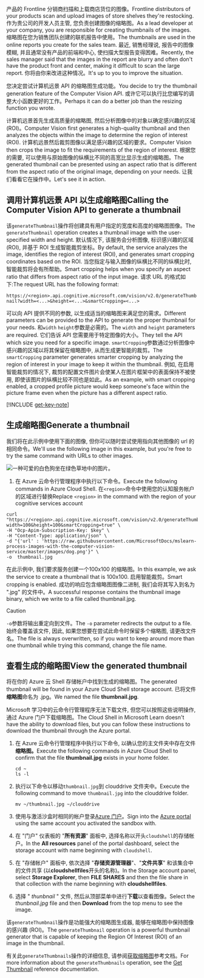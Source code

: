 <span data-ttu-id="471dc-101">产品的 Frontline 分销商扫描和上载商店货位的图像。</span><span class="sxs-lookup"><span data-stu-id="471dc-101">Frontline distributors of your products scan and upload images of store shelves they're restocking.</span></span> <span data-ttu-id="471dc-102">作为贵公司的开发人员主管, 您负责创建图像的缩略图。</span><span class="sxs-lookup"><span data-stu-id="471dc-102">As a lead developer at your company, you are responsible for creating thumbnails of the images.</span></span> <span data-ttu-id="471dc-103">缩略图在您为销售团队创建的联机报告中使用。</span><span class="sxs-lookup"><span data-stu-id="471dc-103">The thumbnails are used in the online reports you create for the sales team.</span></span> <span data-ttu-id="471dc-104">最近, 销售经理说, 报告中的图像模糊, 并且通常没有产品的前端和中心, 使扫描大型报告变得困难。</span><span class="sxs-lookup"><span data-stu-id="471dc-104">Recently, the sales manager said that the images in the report are blurry and often don't have the product front and center, making it difficult to scan the large report.</span></span> <span data-ttu-id="471dc-105">你将由你来改进这种情况。</span><span class="sxs-lookup"><span data-stu-id="471dc-105">It's up to you to improve the situation.</span></span>

<span data-ttu-id="471dc-106">您决定尝试计算机远景 API 的缩略图生成功能。</span><span class="sxs-lookup"><span data-stu-id="471dc-106">You decide to try the thumbnail generation feature of the Computer Vision API.</span></span> <span data-ttu-id="471dc-107">或许它可以执行比您编写的调整大小函数更好的工作。</span><span class="sxs-lookup"><span data-stu-id="471dc-107">Perhaps it can do a better job than the resizing function you wrote.</span></span>

<span data-ttu-id="471dc-108">计算机远景首先生成高质量的缩略图, 然后分析图像中的对象以确定感兴趣的区域 (ROI)。</span><span class="sxs-lookup"><span data-stu-id="471dc-108">Computer Vision first generates a high-quality thumbnail and then analyzes the objects within the image to determine the region of interest (ROI).</span></span> <span data-ttu-id="471dc-109">计算机远景然后裁剪图像以满足感兴趣的区域的要求。</span><span class="sxs-lookup"><span data-stu-id="471dc-109">Computer Vision then crops the image to fit the requirements of the region of interest.</span></span> <span data-ttu-id="471dc-110">根据您的需要, 可以使用与原始图像的纵横比不同的高宽比显示生成的缩略图。</span><span class="sxs-lookup"><span data-stu-id="471dc-110">The generated thumbnail can be presented using an aspect ratio that is different from the aspect ratio of the original image, depending on your needs.</span></span> <span data-ttu-id="471dc-111">让我们看看它在操作中。</span><span class="sxs-lookup"><span data-stu-id="471dc-111">Let's see it in action.</span></span>

## <a name="calling-the-computer-vision-api-to-generate-a-thumbnail"></a><span data-ttu-id="471dc-112">调用计算机远景 API 以生成缩略图</span><span class="sxs-lookup"><span data-stu-id="471dc-112">Calling the Computer Vision API to generate a thumbnail</span></span>

<span data-ttu-id="471dc-113">该`generateThumbnail`操作将创建具有用户指定的宽度和高度的缩略图图像。</span><span class="sxs-lookup"><span data-stu-id="471dc-113">The `generateThumbnail` operation creates a thumbnail image with the user-specified width and height.</span></span> <span data-ttu-id="471dc-114">默认情况下, 该服务会分析图像, 标识感兴趣的区域 (ROI), 并基于 ROI 生成智能裁剪坐标。</span><span class="sxs-lookup"><span data-stu-id="471dc-114">By default, the service analyzes the image, identifies the region of interest (ROI), and generates smart cropping coordinates based on the ROI.</span></span> <span data-ttu-id="471dc-115">当您指定与输入图像的纵横比不同的纵横比时, 智能裁剪将会有所帮助。</span><span class="sxs-lookup"><span data-stu-id="471dc-115">Smart cropping helps when you specify an aspect ratio that differs from aspect ratio of the input image.</span></span> <span data-ttu-id="471dc-116">请求 URL 的格式如下:</span><span class="sxs-lookup"><span data-stu-id="471dc-116">The request URL has the following format:</span></span>

`https://<region>.api.cognitive.microsoft.com/vision/v2.0/generateThumbnail?width=<...>&height=<...>&smartCropping=<...>`

<span data-ttu-id="471dc-117">可以向 API 提供不同的参数, 以生成适当的缩略图来满足您的需求。</span><span class="sxs-lookup"><span data-stu-id="471dc-117">Different parameters can be provided to the API to generate the proper thumbnail for your needs.</span></span> <span data-ttu-id="471dc-118">和`width` `height`参数是必需的。</span><span class="sxs-lookup"><span data-stu-id="471dc-118">The `width` and `height` parameters are required.</span></span> <span data-ttu-id="471dc-119">它们告诉 API 您需要用于特定图像的大小。</span><span class="sxs-lookup"><span data-stu-id="471dc-119">They tell the API which size you need for a specific image.</span></span> <span data-ttu-id="471dc-120">`smartCropping`参数通过分析图像中感兴趣的区域以将其保留在缩略图中, 从而生成更智能的裁剪。</span><span class="sxs-lookup"><span data-stu-id="471dc-120">The `smartCropping` parameter generates smarter cropping by analyzing the region of interest in your image to keep it within the thumbnail.</span></span> <span data-ttu-id="471dc-121">例如, 在启用智能裁剪的情况下, 裁剪的配置文件图片会使某人在图片框架中的表面保持不被使用, 即使该图片的纵横比较不同也是如此。</span><span class="sxs-lookup"><span data-stu-id="471dc-121">As an example, with smart cropping enabled, a cropped profile picture would keep someone's face within the picture frame even when the picture has a different aspect ratio.</span></span>

[!INCLUDE [get-key-note](./get-key.md)]

## <a name="generate-a-thumbnail"></a><span data-ttu-id="471dc-122">生成缩略图</span><span class="sxs-lookup"><span data-stu-id="471dc-122">Generate a thumbnail</span></span>

<span data-ttu-id="471dc-123">我们将在此示例中使用下面的图像, 但你可以随时尝试使用指向其他图像的 url 的相同命令。</span><span class="sxs-lookup"><span data-stu-id="471dc-123">We'll use the following image in this example, but you're free to try the same command with URLs to other images.</span></span>

![一种可爱的白色狗坐在绿色草地中的图片。](../media/4-dog.png)

1. <span data-ttu-id="471dc-125">在 Azure 云命令行管理程序中执行以下命令。</span><span class="sxs-lookup"><span data-stu-id="471dc-125">Execute the following commands in Azure Cloud Shell.</span></span> <span data-ttu-id="471dc-126">在`<region>`命令中使用您的认知服务帐户的区域进行替换</span><span class="sxs-lookup"><span data-stu-id="471dc-126">Replace `<region>` in the command with the region of your cognitive services account</span></span>

```azurecli
curl "https://<region>.api.cognitive.microsoft.com/vision/v2.0/generateThumbnail?width=100&height=100&smartCropping=true" \
-H "Ocp-Apim-Subscription-Key: $key" \
-H "Content-Type: application/json" \
-d "{'url' : 'https://raw.githubusercontent.com/MicrosoftDocs/mslearn-process-images-with-the-computer-vision-service/master/images/dog.png'}" \
-o  thumbnail.jpg
```

<span data-ttu-id="471dc-127">在此示例中, 我们要求服务创建一个100x100 的缩略图。</span><span class="sxs-lookup"><span data-stu-id="471dc-127">In this example, we ask the service to create a thumbnail that is 100x100.</span></span> <span data-ttu-id="471dc-128">启用智能裁剪。</span><span class="sxs-lookup"><span data-stu-id="471dc-128">Smart cropping is enabled.</span></span> <span data-ttu-id="471dc-129">成功的响应包含缩略图图像二进制, 我们会将其写入到名为 ".jpg" 的文件中。</span><span class="sxs-lookup"><span data-stu-id="471dc-129">A successful response contains the thumbnail image binary, which we write to a file called thumbnail.jpg.</span></span>

> [!CAUTION]
> <span data-ttu-id="471dc-130">`-o`参数将输出重定向到文件。</span><span class="sxs-lookup"><span data-stu-id="471dc-130">The `-o` parameter redirects the output to a file.</span></span> <span data-ttu-id="471dc-131">始终会覆盖该文件, 因此, 如果您想要在尝试此命令时保留多个缩略图, 请更改文件名。</span><span class="sxs-lookup"><span data-stu-id="471dc-131">The file is always overwritten, so if you want to keep around  more than one thumbnail while trying this command, change the file name.</span></span>

## <a name="view-the-generated-thumbnail"></a><span data-ttu-id="471dc-132">查看生成的缩略图</span><span class="sxs-lookup"><span data-stu-id="471dc-132">View the generated thumbnail</span></span>

<span data-ttu-id="471dc-133">将在你的 Azure 云 Shell 存储帐户中找到生成的缩略图。</span><span class="sxs-lookup"><span data-stu-id="471dc-133">The generated thumbnail will be found in your Azure Cloud Shell storage account.</span></span> <span data-ttu-id="471dc-134">已将文件**缩略图**命名为 .jpg。</span><span class="sxs-lookup"><span data-stu-id="471dc-134">We named the file **thumbnail.jpg**.</span></span>

<span data-ttu-id="471dc-135">Microsoft 学习中的云命令行管理程序无法下载文件, 但您可以按照这些说明操作, 通过 Azure 门户下载缩略图。</span><span class="sxs-lookup"><span data-stu-id="471dc-135">The Cloud Shell in Microsoft Learn doesn't have the ability to download files, but you can follow these instructions to download the thumbnail through the Azure portal.</span></span>

1. <span data-ttu-id="471dc-136">在 Azure 云命令行管理程序中执行以下命令, 以确认您的主文件夹中存在文件**缩略图。**</span><span class="sxs-lookup"><span data-stu-id="471dc-136">Execute the following commands in Azure Cloud Shell to confirm that the file **thumbnail.jpg** exists in your home folder.</span></span>

    ```azurecli
    cd ~
    ls -l
    ```



1. <span data-ttu-id="471dc-137">执行以下命令以移动`thumbnail.jpg`到 clouddrive 文件夹中。</span><span class="sxs-lookup"><span data-stu-id="471dc-137">Execute the following command to move `thumbnail.jpg` into the clouddrive folder.</span></span>

    ```azurecli
    mv ~/thumbnail.jpg ~/clouddrive
    ```
1. <span data-ttu-id="471dc-138">使用与激活沙盒时相同的帐户登录[Azure 门户](https://portal.azure.com/learn.docs.microsoft.com?azure-portal=true)。</span><span class="sxs-lookup"><span data-stu-id="471dc-138">Sign into the [Azure portal](https://portal.azure.com/learn.docs.microsoft.com?azure-portal=true) using the same account you activated the sandbox with.</span></span>
1. <span data-ttu-id="471dc-139">在 "门户" 仪表板的 "**所有资源**" 面板中, 选择名称以开头`cloudshell`的存储帐户。</span><span class="sxs-lookup"><span data-stu-id="471dc-139">In the **All resources** panel of the portal dashboard, select the storage account with name beginning with `cloudshell`.</span></span>
1. <span data-ttu-id="471dc-140">在 "存储帐户" 面板中, 依次选择 "**存储资源管理器**"、"**文件共享**" 和该集合中的文件共享 (以**cloudshellfiles**开头的名称)。</span><span class="sxs-lookup"><span data-stu-id="471dc-140">In the Storage account panel, select **Storage Explorer**, then **FILE SHARES** and then the file share in that collection with the name beginning with **cloudshellfiles**.</span></span>
1. <span data-ttu-id="471dc-141">选择 " *thunbnail* " 文件, 然后从顶部菜单中进行**下载**以查看图像。</span><span class="sxs-lookup"><span data-stu-id="471dc-141">Select the *thunbnail.jpg* file and then **Download** from the top menu to see the image.</span></span>

<span data-ttu-id="471dc-142">该`generateThumbnail`操作是功能强大的缩略图生成器, 能够在缩略图中保持图像的感兴趣 (ROI)。</span><span class="sxs-lookup"><span data-stu-id="471dc-142">The `generateThumbnail` operation is a powerful thumbnail generator that is capable of keeping the Region Of Interest (ROI) of an image in the thumbnail.</span></span>

<span data-ttu-id="471dc-143">有关此`generateThumbnails`操作的详细信息, 请参阅[获取缩略图](https://westus.dev.cognitive.microsoft.com/docs/services/5adf991815e1060e6355ad44/operations/56f91f2e778daf14a499e1fb)参考文档。</span><span class="sxs-lookup"><span data-stu-id="471dc-143">For more information about the `generateThumbnails` operation, see the [Get Thumbnail](https://westus.dev.cognitive.microsoft.com/docs/services/5adf991815e1060e6355ad44/operations/56f91f2e778daf14a499e1fb) reference documentation.</span></span>
